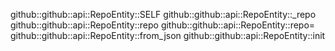 github::github::api::RepoEntity::SELF
github::github::api::RepoEntity::_repo
github::github::api::RepoEntity::repo
github::github::api::RepoEntity::repo=
github::github::api::RepoEntity::from_json
github::github::api::RepoEntity::init